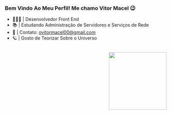 ### Bem Vindo Ao Meu Perfil! Me chamo Vitor Macel 😉

- 👨🏻‍💻 | Desenvolvedor Front End
- 📚 | Estudando Administração de Servidores e Serviços de Rede
- 📧 | Contato: ovitormacel00@gmail.com
- 🪐 | Gosto de Teorizar Sobre o Universo

##

<div align="right">
  <img height='180em' src="https://github-readme-stats.vercel.app/api/top-langs/?username=ovitormacel&layout=compact&theme=dark"/>
</div>

##
